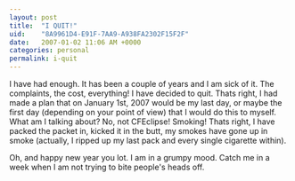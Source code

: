 ```yaml
---
layout: post
title:  "I QUIT!"
uid:	"8A9961D4-E91F-7AA9-A938FA2302F15F2F"
date:   2007-01-02 11:06 AM +0000
categories: personal
permalink: i-quit
---
```

I have had enough. It has been a couple of years and I am sick of it. The complaints, the cost, everything! I have decided to quit. Thats right, I had made a plan that on  January 1st, 2007 would be my last day, or maybe the first day (depending on your point of view) that I would do this to myself. What am I talking about? No, not CFEclipse! Smoking! Thats right, I have packed the packet in, kicked it in the butt, my smokes have gone up in smoke (actually, I ripped up my last pack and every single cigarette within).

Oh, and happy new year you lot. I am in a grumpy mood. Catch me in a week when I am not trying to bite people's heads off.